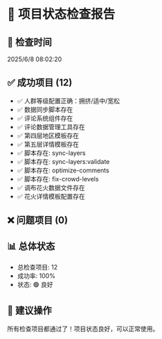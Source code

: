 
# 🎯 项目状态检查报告

## 📅 检查时间
2025/6/8 08:02:20

## ✅ 成功项目 (12)
- ✅ 人群等级配置正确：拥挤/适中/宽松
- ✅ 数据同步脚本存在
- ✅ 评论系统组件存在
- ✅ 评论数据管理工具存在
- ✅ 第四层地区模板存在
- ✅ 第五层详情模板存在
- ✅ 脚本存在: sync-layers
- ✅ 脚本存在: sync-layers:validate
- ✅ 脚本存在: optimize-comments
- ✅ 脚本存在: fix-crowd-levels
- ✅ 调布花火数据文件存在
- ✅ 花火详情模板配置存在

## ❌ 问题项目 (0)


## 📊 总体状态
- 总检查项目: 12
- 成功率: 100%
- 状态: 🟢 良好

## 🚀 建议操作
所有检查项目都通过了！项目状态良好，可以正常使用。
